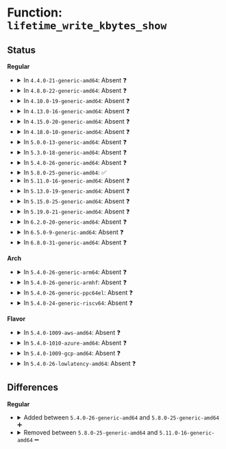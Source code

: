 # Function: <code>lifetime_write_kbytes_show</code>

## Status
<b>Regular</b>
<ul>
<li>
<details>
<summary>In <code>4.4.0-21-generic-amd64</code>: Absent ❓</summary>

```json
{
  "name": "lifetime_write_kbytes_show",
  "collision_type": "Unique Static",
  "inline_type": "Full",
  "funcs": [
    {
      "addr": 18446744071581875001,
      "name": "lifetime_write_kbytes_show",
      "external": false,
      "loc": "fs/ext4/sysfs.c:62",
      "file": "fs/ext4/sysfs.c",
      "inline": "not declared, inlined",
      "caller_inline": [
        "fs/ext4/sysfs.c:ext4_attr_show"
      ],
      "caller_func": []
    }
  ],
  "symbols": []
}
```
</details>
</li>
<li>
<details>
<summary>In <code>4.8.0-22-generic-amd64</code>: Absent ❓</summary>

```json
{
  "name": "lifetime_write_kbytes_show",
  "collision_type": "Unique Static",
  "inline_type": "Full",
  "funcs": [
    {
      "addr": 18446744071582071367,
      "name": "lifetime_write_kbytes_show",
      "external": false,
      "loc": "fs/ext4/sysfs.c:62",
      "file": "fs/ext4/sysfs.c",
      "inline": "not declared, inlined",
      "caller_inline": [
        "fs/ext4/sysfs.c:ext4_attr_show"
      ],
      "caller_func": []
    }
  ],
  "symbols": []
}
```
</details>
</li>
<li>
<details>
<summary>In <code>4.10.0-19-generic-amd64</code>: Absent ❓</summary>

```json
{
  "name": "lifetime_write_kbytes_show",
  "collision_type": "Unique Static",
  "inline_type": "Full",
  "funcs": [
    {
      "addr": 18446744071582161383,
      "name": "lifetime_write_kbytes_show",
      "external": false,
      "loc": "fs/ext4/sysfs.c:62",
      "file": "fs/ext4/sysfs.c",
      "inline": "not declared, inlined",
      "caller_inline": [
        "fs/ext4/sysfs.c:ext4_attr_show"
      ],
      "caller_func": []
    }
  ],
  "symbols": []
}
```
</details>
</li>
<li>
<details>
<summary>In <code>4.13.0-16-generic-amd64</code>: Absent ❓</summary>

```json
{
  "name": "lifetime_write_kbytes_show",
  "collision_type": "Unique Static",
  "inline_type": "Full",
  "funcs": [
    {
      "addr": 18446744071582225878,
      "name": "lifetime_write_kbytes_show",
      "external": false,
      "loc": "fs/ext4/sysfs.c:62",
      "file": "fs/ext4/sysfs.c",
      "inline": "not declared, inlined",
      "caller_inline": [
        "fs/ext4/sysfs.c:ext4_attr_show"
      ],
      "caller_func": []
    }
  ],
  "symbols": []
}
```
</details>
</li>
<li>
<details>
<summary>In <code>4.15.0-20-generic-amd64</code>: Absent ❓</summary>

```json
{
  "name": "lifetime_write_kbytes_show",
  "collision_type": "Unique Static",
  "inline_type": "Full",
  "funcs": [
    {
      "addr": 18446744071582374220,
      "name": "lifetime_write_kbytes_show",
      "external": false,
      "loc": "fs/ext4/sysfs.c:63",
      "file": "fs/ext4/sysfs.c",
      "inline": "not declared, inlined",
      "caller_inline": [
        "fs/ext4/sysfs.c:ext4_attr_show"
      ],
      "caller_func": []
    }
  ],
  "symbols": []
}
```
</details>
</li>
<li>
<details>
<summary>In <code>4.18.0-10-generic-amd64</code>: Absent ❓</summary>

```json
{
  "name": "lifetime_write_kbytes_show",
  "collision_type": "Unique Static",
  "inline_type": "Full",
  "funcs": [
    {
      "addr": 18446744071582564909,
      "name": "lifetime_write_kbytes_show",
      "external": false,
      "loc": "fs/ext4/sysfs.c:63",
      "file": "fs/ext4/sysfs.c",
      "inline": "not declared, inlined",
      "caller_inline": [
        "fs/ext4/sysfs.c:ext4_attr_show"
      ],
      "caller_func": []
    }
  ],
  "symbols": []
}
```
</details>
</li>
<li>
<details>
<summary>In <code>5.0.0-13-generic-amd64</code>: Absent ❓</summary>

```json
{
  "name": "lifetime_write_kbytes_show",
  "collision_type": "Unique Static",
  "inline_type": "Full",
  "funcs": [
    {
      "addr": 18446744071582666438,
      "name": "lifetime_write_kbytes_show",
      "external": false,
      "loc": "fs/ext4/sysfs.c:66",
      "file": "fs/ext4/sysfs.c",
      "inline": "not declared, inlined",
      "caller_inline": [
        "fs/ext4/sysfs.c:ext4_attr_show"
      ],
      "caller_func": []
    }
  ],
  "symbols": []
}
```
</details>
</li>
<li>
<details>
<summary>In <code>5.3.0-18-generic-amd64</code>: Absent ❓</summary>

```json
{
  "name": "lifetime_write_kbytes_show",
  "collision_type": "Unique Static",
  "inline_type": "Full",
  "funcs": [
    {
      "addr": 18446744071582838992,
      "name": "lifetime_write_kbytes_show",
      "external": false,
      "loc": "fs/ext4/sysfs.c:67",
      "file": "fs/ext4/sysfs.c",
      "inline": "not declared, inlined",
      "caller_inline": [
        "fs/ext4/sysfs.c:ext4_attr_show"
      ],
      "caller_func": []
    }
  ],
  "symbols": []
}
```
</details>
</li>
<li>
<details>
<summary>In <code>5.4.0-26-generic-amd64</code>: Absent ❓</summary>

```json
{
  "name": "lifetime_write_kbytes_show",
  "collision_type": "Unique Static",
  "inline_type": "Full",
  "funcs": [
    {
      "addr": 18446744071582943136,
      "name": "lifetime_write_kbytes_show",
      "external": false,
      "loc": "fs/ext4/sysfs.c:67",
      "file": "fs/ext4/sysfs.c",
      "inline": "not declared, inlined",
      "caller_inline": [
        "fs/ext4/sysfs.c:ext4_attr_show"
      ],
      "caller_func": []
    }
  ],
  "symbols": []
}
```
</details>
</li>
<li>
<details>
<summary>In <code>5.8.0-25-generic-amd64</code>: ✅</summary>

```c
ssize_t lifetime_write_kbytes_show(struct ext4_sb_info * sbi, char * buf)
```

```json
{
  "name": "lifetime_write_kbytes_show",
  "collision_type": "Unique Static",
  "inline_type": "No",
  "funcs": [
    {
      "addr": 18446744071583256352,
      "name": "lifetime_write_kbytes_show",
      "external": false,
      "loc": "fs/ext4/sysfs.c:73",
      "file": "fs/ext4/sysfs.c",
      "inline": "seen, unknown",
      "caller_inline": [],
      "caller_func": [
        "fs/ext4/sysfs.c:ext4_attr_show"
      ]
    }
  ],
  "symbols": [
    {
      "addr": 18446744071583256352,
      "name": "lifetime_write_kbytes_show",
      "section": ".text",
      "bind": "STB_LOCAL",
      "size": 185
    }
  ]
}
```
</details>
</li>
<li>
<details>
<summary>In <code>5.11.0-16-generic-amd64</code>: Absent ❓</summary>

```json
{
  "name": "lifetime_write_kbytes_show",
  "collision_type": "Unique Static",
  "inline_type": "Full",
  "funcs": [
    {
      "addr": 18446744071583357505,
      "name": "lifetime_write_kbytes_show",
      "external": false,
      "loc": "fs/ext4/sysfs.c:71",
      "file": "fs/ext4/sysfs.c",
      "inline": "not declared, inlined",
      "caller_inline": [
        "fs/ext4/sysfs.c:ext4_attr_show"
      ],
      "caller_func": []
    }
  ],
  "symbols": []
}
```
</details>
</li>
<li>
<details>
<summary>In <code>5.13.0-19-generic-amd64</code>: Absent ❓</summary>

```json
{
  "name": "lifetime_write_kbytes_show",
  "collision_type": "Unique Static",
  "inline_type": "Full",
  "funcs": [
    {
      "addr": 18446744071583380737,
      "name": "lifetime_write_kbytes_show",
      "external": false,
      "loc": "fs/ext4/sysfs.c:71",
      "file": "fs/ext4/sysfs.c",
      "inline": "not declared, inlined",
      "caller_inline": [
        "fs/ext4/sysfs.c:ext4_attr_show"
      ],
      "caller_func": []
    }
  ],
  "symbols": []
}
```
</details>
</li>
<li>
<details>
<summary>In <code>5.15.0-25-generic-amd64</code>: Absent ❓</summary>

```json
{
  "name": "lifetime_write_kbytes_show",
  "collision_type": "Unique Static",
  "inline_type": "Full",
  "funcs": [
    {
      "addr": 18446744071583724777,
      "name": "lifetime_write_kbytes_show",
      "external": false,
      "loc": "fs/ext4/sysfs.c:71",
      "file": "fs/ext4/sysfs.c",
      "inline": "not declared, inlined",
      "caller_inline": [
        "fs/ext4/sysfs.c:ext4_attr_show"
      ],
      "caller_func": []
    }
  ],
  "symbols": []
}
```
</details>
</li>
<li>
<details>
<summary>In <code>5.19.0-21-generic-amd64</code>: Absent ❓</summary>

```json
{
  "name": "lifetime_write_kbytes_show",
  "collision_type": "Unique Static",
  "inline_type": "Full",
  "funcs": [
    {
      "addr": 18446744071584279855,
      "name": "lifetime_write_kbytes_show",
      "external": false,
      "loc": "fs/ext4/sysfs.c:71",
      "file": "fs/ext4/sysfs.c",
      "inline": "not declared, inlined",
      "caller_inline": [
        "fs/ext4/sysfs.c:ext4_attr_show"
      ],
      "caller_func": []
    }
  ],
  "symbols": []
}
```
</details>
</li>
<li>
<details>
<summary>In <code>6.2.0-20-generic-amd64</code>: Absent ❓</summary>

```json
{
  "name": "lifetime_write_kbytes_show",
  "collision_type": "Unique Static",
  "inline_type": "Full",
  "funcs": [
    {
      "addr": 18446744071584928191,
      "name": "lifetime_write_kbytes_show",
      "external": false,
      "loc": "fs/ext4/sysfs.c:71",
      "file": "fs/ext4/sysfs.c",
      "inline": "not declared, inlined",
      "caller_inline": [
        "fs/ext4/sysfs.c:ext4_attr_show"
      ],
      "caller_func": []
    }
  ],
  "symbols": []
}
```
</details>
</li>
<li>
<details>
<summary>In <code>6.5.0-9-generic-amd64</code>: Absent ❓</summary>

```json
{
  "name": "lifetime_write_kbytes_show",
  "collision_type": "Unique Static",
  "inline_type": "Full",
  "funcs": [
    {
      "addr": 18446744071585156134,
      "name": "lifetime_write_kbytes_show",
      "external": false,
      "loc": "fs/ext4/sysfs.c:71",
      "file": "fs/ext4/sysfs.c",
      "inline": "not declared, inlined",
      "caller_inline": [
        "fs/ext4/sysfs.c:ext4_attr_show"
      ],
      "caller_func": []
    }
  ],
  "symbols": []
}
```
</details>
</li>
<li>
<details>
<summary>In <code>6.8.0-31-generic-amd64</code>: Absent ❓</summary>

```json
{
  "name": "lifetime_write_kbytes_show",
  "collision_type": "Unique Static",
  "inline_type": "Full",
  "funcs": [
    {
      "addr": 18446744071585388774,
      "name": "lifetime_write_kbytes_show",
      "external": false,
      "loc": "fs/ext4/sysfs.c:71",
      "file": "fs/ext4/sysfs.c",
      "inline": "not declared, inlined",
      "caller_inline": [
        "fs/ext4/sysfs.c:ext4_attr_show"
      ],
      "caller_func": []
    }
  ],
  "symbols": []
}
```
</details>
</li>
</ul>
<b>Arch</b>
<ul>
<li>
<details>
<summary>In <code>5.4.0-26-generic-arm64</code>: Absent ❓</summary>

```json
{
  "name": "lifetime_write_kbytes_show",
  "collision_type": "Unique Static",
  "inline_type": "Full",
  "funcs": [
    {
      "addr": 18446603336494617844,
      "name": "lifetime_write_kbytes_show",
      "external": false,
      "loc": "fs/ext4/sysfs.c:67",
      "file": "fs/ext4/sysfs.c",
      "inline": "not declared, inlined",
      "caller_inline": [
        "fs/ext4/sysfs.c:ext4_attr_show"
      ],
      "caller_func": []
    }
  ],
  "symbols": []
}
```
</details>
</li>
<li>
<details>
<summary>In <code>5.4.0-26-generic-armhf</code>: Absent ❓</summary>

```json
{
  "name": "lifetime_write_kbytes_show",
  "collision_type": "Unique Static",
  "inline_type": "Full",
  "funcs": [
    {
      "addr": 3228061920,
      "name": "lifetime_write_kbytes_show",
      "external": false,
      "loc": "fs/ext4/sysfs.c:67",
      "file": "fs/ext4/sysfs.c",
      "inline": "not declared, inlined",
      "caller_inline": [
        "fs/ext4/sysfs.c:ext4_attr_show"
      ],
      "caller_func": []
    }
  ],
  "symbols": []
}
```
</details>
</li>
<li>
<details>
<summary>In <code>5.4.0-26-generic-ppc64el</code>: Absent ❓</summary>

```json
{
  "name": "lifetime_write_kbytes_show",
  "collision_type": "Unique Static",
  "inline_type": "Full",
  "funcs": [
    {
      "addr": 13835058055288422436,
      "name": "lifetime_write_kbytes_show",
      "external": false,
      "loc": "fs/ext4/sysfs.c:67",
      "file": "fs/ext4/sysfs.c",
      "inline": "not declared, inlined",
      "caller_inline": [
        "fs/ext4/sysfs.c:ext4_attr_show"
      ],
      "caller_func": []
    }
  ],
  "symbols": []
}
```
</details>
</li>
<li>
<details>
<summary>In <code>5.4.0-24-generic-riscv64</code>: Absent ❓</summary>

```json
{
  "name": "lifetime_write_kbytes_show",
  "collision_type": "Unique Static",
  "inline_type": "Full",
  "funcs": [
    {
      "addr": 18446743936273992228,
      "name": "lifetime_write_kbytes_show",
      "external": false,
      "loc": "fs/ext4/sysfs.c:67",
      "file": "fs/ext4/sysfs.c",
      "inline": "not declared, inlined",
      "caller_inline": [
        "fs/ext4/sysfs.c:ext4_attr_show"
      ],
      "caller_func": []
    }
  ],
  "symbols": []
}
```
</details>
</li>
</ul>
<b>Flavor</b>
<ul>
<li>
<details>
<summary>In <code>5.4.0-1009-aws-amd64</code>: Absent ❓</summary>

```json
{
  "name": "lifetime_write_kbytes_show",
  "collision_type": "Unique Static",
  "inline_type": "Full",
  "funcs": [
    {
      "addr": 18446744071582911872,
      "name": "lifetime_write_kbytes_show",
      "external": false,
      "loc": "fs/ext4/sysfs.c:67",
      "file": "fs/ext4/sysfs.c",
      "inline": "not declared, inlined",
      "caller_inline": [
        "fs/ext4/sysfs.c:ext4_attr_show"
      ],
      "caller_func": []
    }
  ],
  "symbols": []
}
```
</details>
</li>
<li>
<details>
<summary>In <code>5.4.0-1010-azure-amd64</code>: Absent ❓</summary>

```json
{
  "name": "lifetime_write_kbytes_show",
  "collision_type": "Unique Static",
  "inline_type": "Full",
  "funcs": [
    {
      "addr": 18446744071582849024,
      "name": "lifetime_write_kbytes_show",
      "external": false,
      "loc": "fs/ext4/sysfs.c:67",
      "file": "fs/ext4/sysfs.c",
      "inline": "not declared, inlined",
      "caller_inline": [
        "fs/ext4/sysfs.c:ext4_attr_show"
      ],
      "caller_func": []
    }
  ],
  "symbols": []
}
```
</details>
</li>
<li>
<details>
<summary>In <code>5.4.0-1009-gcp-amd64</code>: Absent ❓</summary>

```json
{
  "name": "lifetime_write_kbytes_show",
  "collision_type": "Unique Static",
  "inline_type": "Full",
  "funcs": [
    {
      "addr": 18446744071582900480,
      "name": "lifetime_write_kbytes_show",
      "external": false,
      "loc": "fs/ext4/sysfs.c:67",
      "file": "fs/ext4/sysfs.c",
      "inline": "not declared, inlined",
      "caller_inline": [
        "fs/ext4/sysfs.c:ext4_attr_show"
      ],
      "caller_func": []
    }
  ],
  "symbols": []
}
```
</details>
</li>
<li>
<details>
<summary>In <code>5.4.0-26-lowlatency-amd64</code>: Absent ❓</summary>

```json
{
  "name": "lifetime_write_kbytes_show",
  "collision_type": "Unique Static",
  "inline_type": "Full",
  "funcs": [
    {
      "addr": 18446744071582987552,
      "name": "lifetime_write_kbytes_show",
      "external": false,
      "loc": "fs/ext4/sysfs.c:67",
      "file": "fs/ext4/sysfs.c",
      "inline": "not declared, inlined",
      "caller_inline": [
        "fs/ext4/sysfs.c:ext4_attr_show"
      ],
      "caller_func": []
    }
  ],
  "symbols": []
}
```
</details>
</li>
</ul>

## Differences
<b>Regular</b>
<ul>
<li>
<details>
<summary>Added between <code>5.4.0-26-generic-amd64</code> and <code>5.8.0-25-generic-amd64</code> ➕</summary>

```c
ssize_t lifetime_write_kbytes_show(struct ext4_sb_info * sbi, char * buf)
```
</details>
</li>
<li>
<details>
<summary>Removed between <code>5.8.0-25-generic-amd64</code> and <code>5.11.0-16-generic-amd64</code> ➖</summary>

```c
ssize_t lifetime_write_kbytes_show(struct ext4_sb_info * sbi, char * buf)
```
</details>
</li>
</ul>
